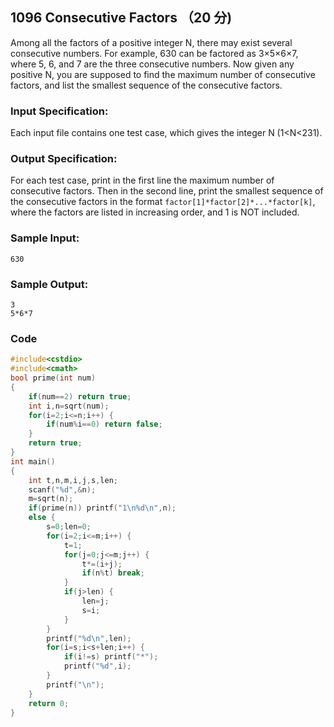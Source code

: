 ## 1096 Consecutive Factors （20 分)

Among all the factors of a positive integer N, there may exist several consecutive numbers. For example, 630 can be factored as 3×5×6×7, where 5, 6, and 7 are the three consecutive numbers. Now given any positive N, you are supposed to find the maximum number of consecutive factors, and list the smallest sequence of the consecutive factors.

### Input Specification:

Each input file contains one test case, which gives the integer N (1<N<231).

### Output Specification:

For each test case, print in the first line the maximum number of consecutive factors. Then in the second line, print the smallest sequence of the consecutive factors in the format `factor[1]*factor[2]*...*factor[k]`, where the factors are listed in increasing order, and 1 is NOT included.

### Sample Input:

```in
630
```

### Sample Output:

```out
3
5*6*7
```

### Code

```c++
#include<cstdio>
#include<cmath>
bool prime(int num)
{
	if(num==2) return true;
	int i,n=sqrt(num);
	for(i=2;i<=n;i++) {
		if(num%i==0) return false;
	}
	return true;
}
int main()
{
	int t,n,m,i,j,s,len;
	scanf("%d",&n);
	m=sqrt(n);
	if(prime(n)) printf("1\n%d\n",n);
	else {
		s=0;len=0;
		for(i=2;i<=m;i++) {
			t=1;
			for(j=0;j<=m;j++) {
				t*=(i+j);
				if(n%t) break;
			}
			if(j>len) {
				len=j;
				s=i;
			}
		}
		printf("%d\n",len);
		for(i=s;i<s+len;i++) {
			if(i!=s) printf("*");
			printf("%d",i);
		}
		printf("\n");
	}
	return 0;
}
 
 
```

